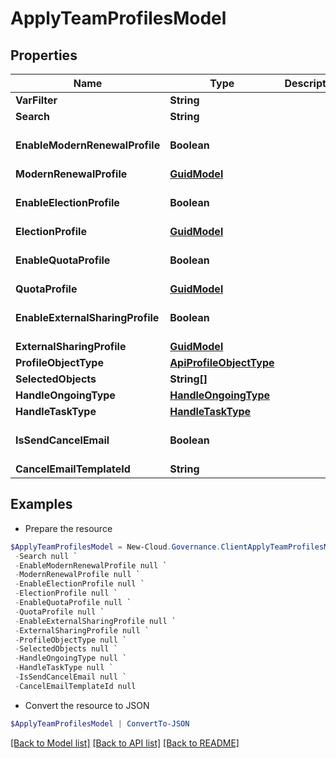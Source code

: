 # ApplyTeamProfilesModel
## Properties

Name | Type | Description | Notes
------------ | ------------- | ------------- | -------------
**VarFilter** | **String** |  | [optional] 
**Search** | **String** |  | [optional] 
**EnableModernRenewalProfile** | **Boolean** |  | [optional] [default to $false]
**ModernRenewalProfile** | [**GuidModel**](GuidModel.md) |  | [optional] 
**EnableElectionProfile** | **Boolean** |  | [optional] [default to $false]
**ElectionProfile** | [**GuidModel**](GuidModel.md) |  | [optional] 
**EnableQuotaProfile** | **Boolean** |  | [optional] [default to $false]
**QuotaProfile** | [**GuidModel**](GuidModel.md) |  | [optional] 
**EnableExternalSharingProfile** | **Boolean** |  | [optional] [default to $false]
**ExternalSharingProfile** | [**GuidModel**](GuidModel.md) |  | [optional] 
**ProfileObjectType** | [**ApiProfileObjectType**](ApiProfileObjectType.md) |  | [optional] 
**SelectedObjects** | **String[]** |  | [optional] 
**HandleOngoingType** | [**HandleOngoingType**](HandleOngoingType.md) |  | [optional] 
**HandleTaskType** | [**HandleTaskType**](HandleTaskType.md) |  | [optional] 
**IsSendCancelEmail** | **Boolean** |  | [optional] [default to $false]
**CancelEmailTemplateId** | **String** |  | [optional] 

## Examples

- Prepare the resource
```powershell
$ApplyTeamProfilesModel = New-Cloud.Governance.ClientApplyTeamProfilesModel  -VarFilter null `
 -Search null `
 -EnableModernRenewalProfile null `
 -ModernRenewalProfile null `
 -EnableElectionProfile null `
 -ElectionProfile null `
 -EnableQuotaProfile null `
 -QuotaProfile null `
 -EnableExternalSharingProfile null `
 -ExternalSharingProfile null `
 -ProfileObjectType null `
 -SelectedObjects null `
 -HandleOngoingType null `
 -HandleTaskType null `
 -IsSendCancelEmail null `
 -CancelEmailTemplateId null
```

- Convert the resource to JSON
```powershell
$ApplyTeamProfilesModel | ConvertTo-JSON
```

[[Back to Model list]](../README.md#documentation-for-models) [[Back to API list]](../README.md#documentation-for-api-endpoints) [[Back to README]](../README.md)

